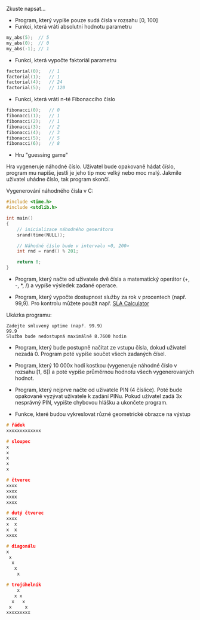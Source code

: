Zkuste napsat...
- Program, který vypíše pouze sudá čísla v rozsahu [0, 100]
- Funkci, která vrátí absolutní hodnotu parametru
```c
my_abs(5);  // 5
my_abs(0);  // 0
my_abs(-1); // 1
```
- Funkci, která vypočte faktoriál parametru
```c
factorial(0);   // 1
factorial(1);   // 1
factorial(4);   // 24
factorial(5);   // 120
```
- Funkci, která vrátí n-té Fibonacciho číslo
```c
fibonacci(0);   // 0
fibonacci(1);   // 1
fibonacci(2);   // 1
fibonacci(3);   // 2
fibonacci(4);   // 3
fibonacci(5);   // 5
fibonacci(6);   // 8 
```
- Hru "guessing game"

Hra vygeneruje náhodné číslo. Uživatel bude opakovaně hádat číslo,
program mu napíše, jestli je jeho tip moc velký nebo moc malý.
Jakmile uživatel uhádne číslo, tak program skončí.

Vygenerování náhodného čísla v C:
```c
#include <time.h>
#include <stdlib.h>

int main()
{
    // inicializace náhodného generátoru
    srand(time(NULL));

    // Náhodné číslo bude v intervalu <0, 200>
    int rnd = rand() % 201;

    return 0;
}
```

- Program, který načte od uživatele dvě čísla a matematický operátor (+, -, *, /) a vypíše
výsledek zadané operace.

- Program, který vypočte dostupnost služby za rok v procentech (např. 99,9).
Pro kontrolu můžete použít např. [SLA Calculator](https://uptime.is/99.9)

Ukázka programu:
```
Zadejte smluvený uptime (např. 99.9)
99.9
Služba bude nedostupná maximálně 8.7600 hodin
```

- Program, který bude postupně načítat ze vstupu čísla, dokud uživatel nezadá 0.
Program poté vypíše součet všech zadaných čísel.

- Program, který 10 000x hodí kostkou (vygeneruje náhodné číslo v rozsahu [1, 6]) a poté
vypíše průměrnou hodnotu všech vygenerovaných hodnot.

- Program, který nejprve načte od uživatele PIN (4 číslice). Poté bude opakovaně vyzývat
uživatele k zadání PINu. Pokud uživatel zadá 3x nesprávný PIN, vypište chybovou hlášku a ukončete
program. 

- Funkce, které budou vykreslovat různé geometrické obrazce na výstup
```c
# řádek
xxxxxxxxxxxxx

# sloupec
x
x
x
x
x

# čtverec
xxxx
xxxx
xxxx
xxxx

# dutý čtverec
xxxx
x  x
x  x
xxxx

# diagonálu
x
 x
  x
   x
    x

# trojúhelník
    x
   x x
  x   x
 x     x
xxxxxxxxx
```
